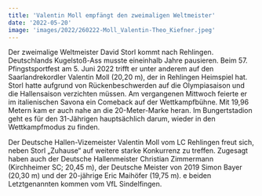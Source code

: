 ```yaml
---
title: 'Valentin Moll empfängt den zweimaligen Weltmeister'
date: '2022-05-20'
image: 'images/2022/260222-Moll_Valentin-Theo_Kiefner.jpeg'
---
```


Der zweimalige Weltmeister David Storl kommt nach Rehlingen. Deutschlands Kugelstoß-Ass musste eineinhalb Jahre pausieren. Beim 57. Pfingstsportfest am 5. Juni 2022 trifft er unter anderem auf den Saarlandrekordler Valentin Moll (20,20 m), der in Rehlingen Heimspiel hat. Storl hatte aufgrund von Rückenbeschwerden auf die Olympiasaison und die Hallensaison verzichten müssen. Am vergangenen Mittwoch feierte er im italienischen Savona ein Comeback auf der Wettkampfbühne. Mit 19,96 Metern kam er auch nahe an die 20-Meter-Marke heran. Im Bungertstadion geht es für den 31-Jährigen hauptsächlich darum, wieder in den Wettkampfmodus zu finden.

Der Deutsche Hallen-Vizemeister Valentin Moll vom LC Rehlingen freut sich, neben Storl „Zuhause“ auf weitere starke Konkurrenz zu treffen. Zugesagt haben auch der Deutsche Hallenmeister Christian Zimmermann (Kirchheimer SC; 20,45 m), der Deutsche Meister von 2019 Simon Bayer (20,30 m) und der 20-jährige Eric Maihöfer (19,75 m). e beiden Letztgenannten kommen vom VfL Sindelfingen.